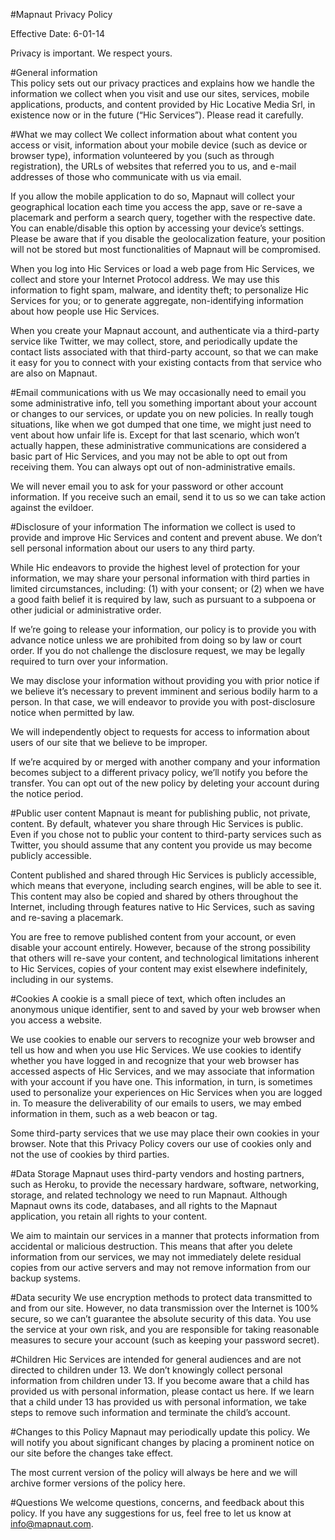 #Mapnaut Privacy Policy

Effective Date: 6-01-14

Privacy is important. We respect yours.

#General information	
This policy sets out our privacy practices and explains how we handle the information we collect when you visit and use our sites, services, mobile applications, products, and content provided by Hic Locative Media Srl, in existence now or in the future (“Hic Services”). Please read it carefully.

#What we may collect
We collect information about what content you access or visit, information about your mobile device (such as device or browser type), information volunteered by you (such as through registration), the URLs of websites that referred you to us, and e-mail addresses of those who communicate with us via email.

If you allow the mobile application to do so, Mapnaut will collect your geographical location each time you access the app, save or re-save a placemark and perform a search query, together with the respective date. You can enable/disable this option by accessing your device’s settings. Please be aware that if you disable the geolocalization feature, your position will not be stored but most functionalities of Mapnaut will be compromised.

When you log into Hic Services or load a web page from Hic Services, we collect and store your Internet Protocol address. We may use this information to fight spam, malware, and identity theft; to personalize Hic Services for you; or to generate aggregate, non-identifying information about how people use Hic Services.

When you create your Mapnaut account, and authenticate via a third-party service like Twitter, we may collect, store, and periodically update the contact lists associated with that third-party account, so that we can make it easy for you to connect with your existing contacts from that service who are also on Mapnaut.

#Email communications with us
We may occasionally need to email you some administrative info, tell you something important about your account or changes to our services, or update you on new policies. In really tough situations, like when we got dumped that one time, we might just need to vent about how unfair life is. Except for that last scenario, which won’t actually happen, these administrative communications are considered a basic part of Hic Services, and you may not be able to opt out from receiving them. You can always opt out of non-administrative emails.

We will never email you to ask for your password or other account information. If you receive such an email, send it to us so we can take action against the evildoer.

#Disclosure of your information
The information we collect is used to provide and improve Hic Services and content and prevent abuse. We don’t sell personal information about our users to any third party.

While Hic endeavors to provide the highest level of protection for your information, we may share your personal information with third parties in limited circumstances, including: (1) with your consent; or (2) when we have a good faith belief it is required by law, such as pursuant to a subpoena or other judicial or administrative order.

If we’re going to release your information, our policy is to provide you with advance notice unless we are prohibited from doing so by law or court order. If you do not challenge the disclosure request, we may be legally required to turn over your information.

We may disclose your information without providing you with prior notice if we believe it’s necessary to prevent imminent and serious bodily harm to a person. In that case, we will endeavor to provide you with post-disclosure notice when permitted by law.

We will independently object to requests for access to information about users of our site that we believe to be improper.

If we’re acquired by or merged with another company and your information becomes subject to a different privacy policy, we’ll notify you before the transfer. You can opt out of the new policy by deleting your account during the notice period.

#Public user content
Mapnaut is meant for publishing public, not private, content. By default, whatever you share through Hic Services is public. Even if you chose not to public your content to third-party services such as Twitter, you should assume that any content you provide us may become publicly accessible.

Content published and shared through Hic Services is publicly accessible, which means that everyone, including search engines, will be able to see it. This content may also be copied and shared by others throughout the Internet, including through features native to Hic Services, such as saving and re-saving a placemark.

You are free to remove published content from your account, or even disable your account entirely. However, because of the  strong possibility that others will re-save your content, and technological limitations inherent to Hic Services, copies of your content may exist elsewhere indefinitely, including in our systems.

#Cookies
A cookie is a small piece of text, which often includes an anonymous unique identifier, sent to and saved by your web browser when you access a website.

We use cookies to enable our servers to recognize your web browser and tell us how and when you use Hic Services. We use cookies to identify whether you have logged in and recognize that your web browser has accessed aspects of Hic Services, and we may associate that information with your account if you have one. This information, in turn, is sometimes used to personalize your experiences on Hic Services when you are logged in. To measure the deliverability of our emails to users, we may embed information in them, such as a web beacon or tag.

Some third-party services that we use may place their own cookies in your browser. Note that this Privacy Policy covers our use of cookies only and not the use of cookies by third parties.

#Data Storage
Mapnaut uses third-party vendors and hosting partners, such as Heroku, to provide the necessary hardware, software, networking, storage, and related technology we need to run Mapnaut. Although Mapnaut owns its code, databases, and all rights to the Mapnaut application, you retain all rights to your content.

We aim to maintain our services in a manner that protects information from accidental or malicious destruction. This means that after you delete information from our services, we may not immediately delete residual copies from our active servers and may not remove information from our backup systems.

#Data security
We use encryption methods to protect data transmitted to and from our site. However, no data transmission over the Internet is 100% secure, so we can’t guarantee the absolute security of this data. You use the service at your own risk, and you are responsible for taking reasonable measures to secure your account (such as keeping your password secret).

#Children
Hic Services are intended for general audiences and are not directed to children under 13. We don’t knowingly collect personal information from children under 13. If you become aware that a child has provided us with personal information, please contact us here. If we learn that a child under 13 has provided us with personal information, we take steps to remove such information and terminate the child’s account.

#Changes to this Policy
Mapnaut may periodically update this policy. We will notify you about significant changes by placing a prominent notice on our site before the changes take effect.

The most current version of the policy will always be here and we will archive former versions of the policy here.

#Questions
We welcome questions, concerns, and feedback about this policy. If you have any suggestions for us, feel free to let us know at info@mapnaut.com.
